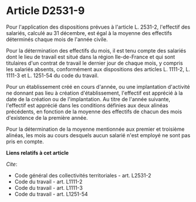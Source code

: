 # Article D2531-9

Pour l'application des dispositions prévues à l'article L. 2531-2, l'effectif des salariés, calculé au 31 décembre, est égal
à la moyenne des effectifs déterminés chaque mois de l'année civile. 

Pour la détermination des effectifs du mois, il est tenu compte des salariés dont le lieu de travail est situé dans la région
Ile-de-France et qui sont titulaires d'un contrat de travail le dernier jour de chaque mois, y compris les salariés absents,
conformément aux dispositions des articles L. 1111-2, L. 1111-3 et L. 1251-54 du code du travail. 

Pour un établissement créé en cours d'année, ou une implantation d'activité ne donnant pas lieu à création d'établissement,
l'effectif est apprécié à la date de la création ou de l'implantation. Au titre de l'année suivante, l'effectif est apprécié
dans les conditions définies aux deux alinéas précédents, en fonction de la moyenne des effectifs de chacun des mois
d'existence de la première année. 

Pour la détermination de la moyenne mentionnée aux premier et troisième alinéas, les mois au cours desquels aucun salarié
n'est employé ne sont pas pris en compte.

**Liens relatifs à cet article**

_Cite_:

  - Code général des collectivités territoriales - art. L2531-2
  - Code du travail - art. L1111-2
  - Code du travail - art. L1111-3
  - Code du travail - art. L1251-54
